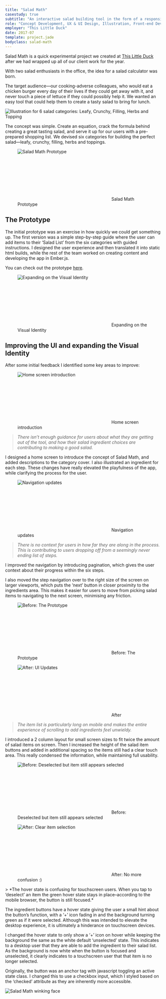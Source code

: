 ```yaml
---
title: "Salad Math"
casestudy: true
subtitle: "An interactive salad building tool in the form of a responsive Ember.js web app"
role: "Concept Development, UX & UI Design, Illustration, Front-end Development"
employer: "This Little Duck"
date: 2017-07
template: project.jade
bodyclass: salad-math
---
```


<p class="large">Salad Math is a quick experimental project we created at <a href="https://thislittleduck.com" target="_blank">This Little Duck</a> after we had wrapped up all of our client work for the year.
</p>

With two salad enthusiasts in the office, the idea for a salad calculator was born.

The target audience—our cooking-adverse colleagues, who would eat a chicken burger every day of their lives if they could get away with it, and never touch a piece of lettuce if they could possibly help it. We wanted an easy tool that could help them to create a tasty salad to bring for lunch.

<picture>
  <source srcset="salad-math--illustrations-01.jpg 1x, salad-math--illustrations-01@2x.jpg 2x" >
  <img src="salad-math--illustrations-01.jpg" alt="Illustration for 6 salad categories: Leafy, Crunchy, Filling, Herbs and Topping" class="case-study__img-full">
</picture>

The concept was simple. Create an equation, crack the formula behind creating a great tasting salad, and serve it up for our users with a pre-prepared shopping list. We devised six categories for building the perfect salad—leafy, crunchy, filling, herbs and toppings.

<figure class="case-study__img-inline">
  <picture>
    <source srcset="salad-math--prototype.jpg 1x, salad-math--prototype@2x.jpg 2x" >
    <img src="salad-math--prototype.jpg" alt="Salad Math Prototype" class="device-desktop">
  </picture>
  <figcaption>
    <svg role="img" aria-labelledby="title" class="icon icon--arrow-right-bent">
      <title>Arrow right bent icon</title>
      <use xlink:href="#icon--arrow-right-bent"></use>
    </svg>
    Salad Math Prototype
  </figcaption>
</figure>

## The Prototype

The initial prototype was an exercise in how quickly we could get something up. The first version was a simple step-by-step guide where the user can add items to their ‘Salad List’ from the six categories with guided instructions. I designed the user experience and then translated it into static html builds, while the rest of the team worked on creating content and developing the app in Ember.js.

You can check out the prototype [here](http://saladmath.com/).

<figure class="case-study__img-full">
  <picture>
    <source srcset="salad-math--design.jpg 1x, salad-math--design@2x.jpg 2x" >
    <img src="salad-math--design.jpg" alt="Expanding on the Visual Identity" class="device-desktop">
  </picture>
  <figcaption>
    <svg role="img" aria-labelledby="title" class="icon icon--arrow-right-bent">
      <title>Arrow right bent icon</title>
      <use xlink:href="#icon--arrow-right-bent"></use>
    </svg>
    Expanding on the Visual Identity
  </figcaption>
</figure>

## Improving the UI and expanding the Visual Identity

After some initial feedback I identified some key areas to improve:

<figure class="case-study__img-full">
  <picture>
    <source srcset="salad-math--home.jpg 1x, salad-math--home@2x.jpg 2x" >
    <img src="salad-math--home.jpg" alt="Home screen introduction" class="device-desktop">
  </picture>
  <figcaption>
    <svg role="img" aria-labelledby="title" class="icon icon--arrow-right-bent">
      <title>Arrow right bent icon</title>
      <use xlink:href="#icon--arrow-right-bent"></use>
    </svg>
    Home screen introduction
  </figcaption>
</figure>
  
> *There isn’t enough guidance for users about what they are getting out of the tool, and how their salad ingredient choices are contributing to making a good salad.*

I designed a home screen to introduce the concept of Salad Math, and added descriptions to the category cover. I also illustrated an ingredient for each step. These changes have really elevated the playfulness of the app, while clarifying the process for the user.

<figure class="case-study__img-inline">
  <picture>
    <source srcset="salad-math--navigation.jpg 1x, salad-math--navigation@2x.jpg 2x" >
    <img src="salad-math--navigation.jpg" alt="Navigation updates" class="device-desktop">
  </picture>
  <figcaption>
    <svg role="img" aria-labelledby="title" class="icon icon--arrow-right-bent">
      <title>Arrow right bent icon</title>
      <use xlink:href="#icon--arrow-right-bent"></use>
    </svg>
    Navigation updates
  </figcaption>
</figure>

> *There is no context for users in how far they are along in the process. This is contributing to users dropping off from a seemingly never ending list of steps.*

I improved the navigation by introducing pagination, which gives the user context about their progress within the six steps.

I also moved the step navigation over to the right size of the screen on larger viewports, which puts the ‘next’ button in closer proximity to the ingredients area. This makes it easier for users to move from picking salad items to navigating to the next screen, minimising any friction.

<div class="case-study__img-inline">
  <div class="grid grid--sm">
    <div class="grid__item grid__item--3">
      <figure>
        <div class="device-iphone">
          <picture>
            <source srcset="salad-math--before.jpg 1x, salad-math--before@2x.jpg 2x">
            <img src="salad-math--before.jpg" alt="Before: The Prototype" class="img--full">
          </picture>
        </div>
        <figcaption>
          <svg role="img" aria-labelledby="title" class="icon icon--arrow-right-bent">
            <title>Arrow right bent icon</title>
            <use xlink:href="#icon--arrow-right-bent"></use>
          </svg>
          Before: The Prototype
        </figcaption>
      </figure>
    </div>
    <div class="grid__item grid__item--3">
      <figure>
        <div class="device-iphone">
          <picture>
            <source srcset="salad-math--after.jpg 1x, salad-math--after@2x.jpg 2x">
            <img src="salad-math--after.jpg" alt="After: UI Updates" class="img--full">
          </picture>
        </div>
        <figcaption>
          <svg role="img" aria-labelledby="title" class="icon icon--arrow-right-bent">
            <title>Arrow right bent icon</title>
            <use xlink:href="#icon--arrow-right-bent"></use>
          </svg>
          After
        </figcaption>
      </figure>
    </div>
  </div>
</div>

> *The item list is particularly long on mobile and makes the entire experience of scrolling to add ingredients feel unwieldy.*

I introduced a 2 column layout for small screen sizes to fit twice the amount of salad items on screen. Then I increased the height of the salad item buttons and added in additional spacing so the items still had a clear touch area. This really condensed the information, while maintaining full usability.

<div class="case-study__img-inline">
  <div class="grid grid--sm">
    <div class="grid__item grid__item--3">
      <figure>
        <picture>
          <source srcset="salad-math--hover-before.jpg 1x, salad-math--hover-before@2x.jpg 2x">
          <img src="salad-math--hover-before.jpg" alt="Before: Deselected but item still appears selected" class="img--full border">
        </picture>
        <figcaption>
          <svg role="img" aria-labelledby="title" class="icon icon--arrow-right-bent">
            <title>Arrow right bent icon</title>
            <use xlink:href="#icon--arrow-right-bent"></use>
          </svg>
          Before: Deselected but item still appears selected
        </figcaption>
      </figure>
    </div>
    <div class="grid__item grid__item--3">
      <figure>
        <picture>
          <source srcset="salad-math--hover-after.jpg 1x, salad-math--hover-after@2x.jpg 2x">
          <img src="salad-math--hover-after.jpg" alt="After: Clear item selection" class="img--full border">
        </picture>
        <figcaption>
          <svg role="img" aria-labelledby="title" class="icon icon--arrow-right-bent">
            <title>Arrow right bent icon</title>
            <use xlink:href="#icon--arrow-right-bent"></use>
          </svg>
          After: No more confusion :)
        </figcaption>
      </figure>
    </div>
  </div>
</div>
> *The hover state is confusing for touchscreen users. When you tap to ‘deselect’ an item the green hover state stays in place–according to the mobile browser, the button is still focused.*

The ingredient buttons have a hover state giving the user a small hint about the button’s function, with a ‘+’ icon fading in and the background turning green as if it were selected. Although this was intended to elevate the desktop experience, it is ultimately a hinderance on touchscreen devices.

I changed the hover state to only show a ‘+’ icon on hover while keeping the background the same as the white default ‘unselected’ state. This indicates to a desktop user that they are able to add the ingredient to their salad list. As the background is now white when the button is focused and unselected, it clearly indicates to a touchscreen user that that item is no longer selected.

Originally, the button was an anchor tag with javascript toggling an active state class. I changed this to use a checkbox input, which I styled based on the ‘checked’ attribute as they are inherently more accessible.

<picture>
  <source srcset="salad-math--salad-face.jpg 1x, salad-math--salad-face@2x.jpg 2x" >
  <img src="salad-math--salad-face.jpg" alt="Salad Math winking face" class="case-study__img-inline">
</picture>